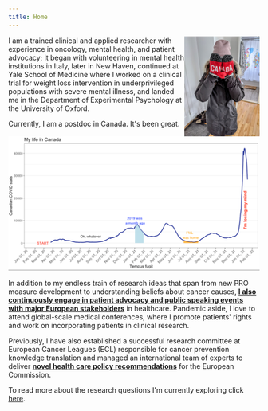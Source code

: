 ```yaml
---
title: Home
---
```


<img src="/images/portrait.png" class="center" style="max-width:30%;min-width:50px;float:right;"/>

I am a trained clinical and applied researcher with experience in oncology, mental health, and patient advocacy; it began with volunteering in mental health institutions in Italy, later in New Haven, continued at Yale School of Medicine where I worked on a clinical trial for weight loss intervention in underprivileged populations with severe mental illness, and landed me in the Department of Experimental Psychology at the University of Oxford. 

Currently, I am a postdoc in Canada. It's been great.

<img src="/images/yo.png" class="center" style="max-width:100%; min-width:80px; float:center;"/>

In addition to my endless train of research ideas that span from new PRO measure development to understanding beliefs about cancer causes, [**I also continuously engage in patient advocacy and public speaking events with major European stakeholders**](https://blog.ehfg.org/2020/10/16/covid-19-spreading-the-importance-of-health-literacy-e1/) in healthcare. Pandemic aside, I love to attend global-scale medical conferences, where I promote patients' rights and work on incorporating patients in clinical research.

Previously, I have also established a successful research committee at European Cancer Leagues (ECL) responsible for cancer prevention knowledge translation and managed an international team of experts to deliver [**novel health care policy recommendations**](https://www.healthparliament.eu/hlsc/) for the European Commission.

To read more about the research questions I'm currently exploring click [here](/research/).
